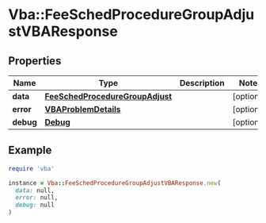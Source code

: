# Vba::FeeSchedProcedureGroupAdjustVBAResponse

## Properties

| Name | Type | Description | Notes |
| ---- | ---- | ----------- | ----- |
| **data** | [**FeeSchedProcedureGroupAdjust**](FeeSchedProcedureGroupAdjust.md) |  | [optional] |
| **error** | [**VBAProblemDetails**](VBAProblemDetails.md) |  | [optional] |
| **debug** | [**Debug**](Debug.md) |  | [optional] |

## Example

```ruby
require 'vba'

instance = Vba::FeeSchedProcedureGroupAdjustVBAResponse.new(
  data: null,
  error: null,
  debug: null
)
```

